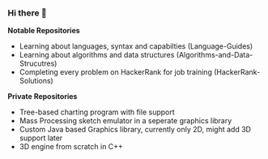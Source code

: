 ### Hi there 👋

**Notable Repositories**

* Learning about languages, syntax and capabilties (Language-Guides)
* Learning about algorithms and data structures (Algorithms-and-Data-Strucutres)
* Completing every problem on HackerRank for job training (HackerRank-Solutions)

**Private Repositories**

* Tree-based charting program with file support
* Mass Processing sketch emulator in a seperate graphics library
* Custom Java based Graphics library, currently only 2D, might add 3D support later
* 3D engine from scratch in C++
